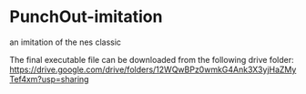# PunchOut-imitation
an imitation of the nes classic

The final executable file can be downloaded from the following drive folder:
https://drive.google.com/drive/folders/12WQwBPz0wmkG4Ank3X3yjHaZMyTef4xm?usp=sharing

